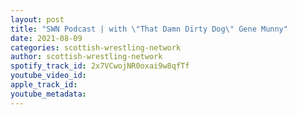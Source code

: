 ```yaml
---
layout: post
title: "SWN Podcast | with \"That Damn Dirty Dog\" Gene Munny"
date: 2021-08-09
categories: scottish-wrestling-network
author: scottish-wrestling-network
spotify_track_id: 2x7VCwojNR0oxai9w8qfTf
youtube_video_id: 
apple_track_id: 
youtube_metadata: 
---
```

